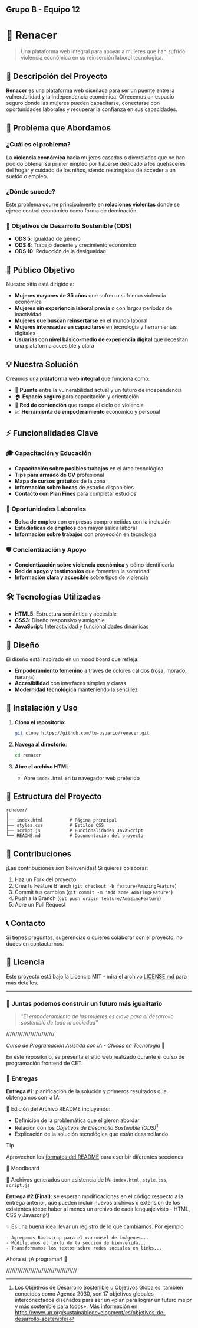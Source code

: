 ## Grupo B - Equipo 12
# 💜 Renacer

> Una plataforma web integral para apoyar a mujeres que han sufrido violencia económica en su reinserción laboral tecnológica.

## 🌟 Descripción del Proyecto

**Renacer** es una plataforma web diseñada para ser un puente entre la vulnerabilidad y la independencia económica. Ofrecemos un espacio seguro donde las mujeres pueden capacitarse, conectarse con oportunidades laborales y recuperar la confianza en sus capacidades.

## 🚨 Problema que Abordamos

### ¿Cuál es el problema?
La **violencia económica** hacia mujeres casadas o divorciadas que no han podido obtener su primer empleo por haberse dedicado a los quehaceres del hogar y cuidado de los niños, siendo restringidas de acceder a un sueldo o empleo.

### ¿Dónde sucede?
Este problema ocurre principalmente en **relaciones violentas** donde se ejerce control económico como forma de dominación.

### 🎯 Objetivos de Desarrollo Sostenible (ODS)
- **ODS 5**: Igualdad de género
- **ODS 8**: Trabajo decente y crecimiento económico
- **ODS 10**: Reducción de la desigualdad

## 👥 Público Objetivo

Nuestro sitio está dirigido a:

- **Mujeres mayores de 35 años** que sufren o sufrieron violencia económica
- **Mujeres sin experiencia laboral previa** o con largos períodos de inactividad
- **Mujeres que buscan reinsertarse** en el mundo laboral
- **Mujeres interesadas en capacitarse** en tecnología y herramientas digitales
- **Usuarias con nivel básico-medio de experiencia digital** que necesitan una plataforma accesible y clara

## 💡 Nuestra Solución

Creamos una **plataforma web integral** que funciona como:
- 🔗 **Puente** entre la vulnerabilidad actual y un futuro de independencia
- 🏠 **Espacio seguro** para capacitación y orientación
- 🤝 **Red de contención** que rompe el ciclo de violencia
- 📈 **Herramienta de empoderamiento** económico y personal

## ⚡ Funcionalidades Clave

### 🎓 Capacitación y Educación
- **Capacitación sobre posibles trabajos** en el área tecnológica
- **Tips para armado de CV** profesional
- **Mapa de cursos gratuitos** de la zona
- **Información sobre becas** de estudio disponibles
- **Contacto con Plan Fines** para completar estudios

### 💼 Oportunidades Laborales
- **Bolsa de empleo** con empresas comprometidas con la inclusión
- **Estadísticas de empleos** con mayor salida laboral
- **Información sobre trabajos** con proyección en tecnología

### 🛡️ Concientización y Apoyo
- **Concientización sobre violencia económica** y cómo identificarla
- **Red de apoyo y testimonios** que fomenten la sororidad
- **Información clara y accesible** sobre tipos de violencia

## 🛠️ Tecnologías Utilizadas

- **HTML5**: Estructura semántica y accesible
- **CSS3**: Diseño responsivo y amigable
- **JavaScript**: Interactividad y funcionalidades dinámicas

## 🎨 Diseño

El diseño está inspirado en un mood board que refleja:
- **Empoderamiento femenino** a través de colores cálidos (rosa, morado, naranja)
- **Accesibilidad** con interfaces simples y claras
- **Modernidad tecnológica** manteniendo la sencillez

## 🚀 Instalación y Uso

1. **Clona el repositorio**:
   ```bash
   git clone https://github.com/tu-usuario/renacer.git
   ```

2. **Navega al directorio**:
   ```bash
   cd renacer
   ```

3. **Abre el archivo HTML**:
   - Abre `index.html` en tu navegador web preferido

## 📁 Estructura del Proyecto

```
renacer/
│
├── index.html          # Página principal
├── styles.css          # Estilos CSS
├── script.js           # Funcionalidades JavaScript
└── README.md           # Documentación del proyecto
```

## 🤝 Contribuciones

¡Las contribuciones son bienvenidas! Si quieres colaborar:

1. Haz un Fork del proyecto
2. Crea tu Feature Branch (`git checkout -b feature/AmazingFeature`)
3. Commit tus cambios (`git commit -m 'Add some AmazingFeature'`)
4. Push a la Branch (`git push origin feature/AmazingFeature`)
5. Abre un Pull Request

## 📞 Contacto

Si tienes preguntas, sugerencias o quieres colaborar con el proyecto, no dudes en contactarnos.

## 📄 Licencia

Este proyecto está bajo la Licencia MIT - mira el archivo [LICENSE.md](LICENSE.md) para más detalles.

---

### 💪 Juntas podemos construir un futuro más igualitario

> *"El empoderamiento de las mujeres es clave para el desarrollo sostenible de toda la sociedad"*

//////////////////////////

_Curso de Programación Asistida con IA - Chicas en Tecnología_ 🚀

En este repositorio, se presenta el sitio web realizado durante el curso de programación frontend de CET.

### 📄 Entregas
**Entrega #1**: planificación de la solución y primeros resultados que obtengamos con la IA:

📝 Edición del Archivo README incluyendo:
- Definición de la problemática que eligieron abordar
- Relación con los *Objetivos de Desarrollo Sostenible (ODS)*[^1]
- Explicación de la solución tecnológica que están desarrollando
> [!TIP]
> Aprovechen los [formatos del README](https://docs.github.com/es/get-started/writing-on-github/getting-started-with-writing-and-formatting-on-github/basic-writing-and-formatting-syntax) para escribir diferentes secciones

🎨 Moodboard

🧩 Archivos generados con asistencia de IA: ```index.html```, ```style.css```, ```script.js```


**Entrega #2 (Final)**: se esperan modificaciones en el código respecto a la entrega anterior, que pueden incluir nuevos archivos o extensión de los existentes (debe haber al menos un archivo de cada lenguaje visto - HTML, CSS y Javascript)

💡 Es una buena idea llevar un registro de lo que cambiamos. Por ejemplo
```
- Agregamos Bootstrap para el carrousel de imágenes...
- Modificamos el texto de la sección de bienvenida...
- Transformamos los textos sobre redes sociales en links...
```

Ahora si, ¡A programar! 🚀


[^1]: Los Objetivos de Desarrollo Sostenible u Objetivos Globales, también conocidos como Agenda 2030, son 17 objetivos globales interconectados diseñados para ser un «plan para lograr un futuro mejor y más sostenible para todos». Más información en https://www.un.org/sustainabledevelopment/es/objetivos-de-desarrollo-sostenible/

//////////////////////////////////////


